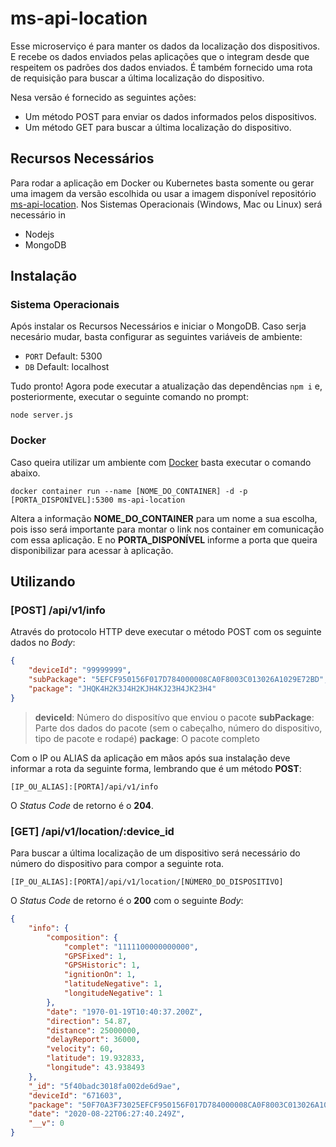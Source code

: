 # ms-api-location


Esse microserviço é para manter os dados da localização dos dispositivos. E recebe os dados enviados pelas aplicações que o integram desde que respeitem os padrões dos dados enviados. É também fornecido uma rota de requisição para buscar a última localização do dispositivo.

Nesa versão é fornecido as seguintes ações:

* Um método POST para enviar os dados informados pelos dispositivos.
* Um método GET para buscar a última localização do dispositivo.

## Recursos Necessários

Para rodar a aplicação em Docker ou Kubernetes basta somente ou gerar uma imagem da versão escolhida ou usar a imagem disponível repositório [ms-api-location](https://hub.docker.com/r/paulofsr/ms-api-location). Nos Sistemas Operacionais (Windows, Mac ou Linux) será necessário in

* Nodejs
* MongoDB

## Instalação

### Sistema Operacionais

Após instalar os Recursos Necessários e iniciar o MongoDB. Caso serja necesário mudar, basta configurar as seguintes variáveis de ambiente: 

* `PORT` Default: 5300
* `DB` Default: localhost

Tudo pronto! Agora pode executar a atualização das dependências `npm i` e, posteriormente, executar o seguinte comando no prompt:

```shell
node server.js
```

### Docker

Caso queira utilizar um ambiente com [Docker](https://www.docker.com/) basta executar o comando abaixo.

```shell
docker container run --name [NOME_DO_CONTAINER] -d -p [PORTA_DISPONÍVEL]:5300 ms-api-location
```

Altera a informação **NOME_DO_CONTAINER** para um nome a sua escolha, pois isso será importante para montar o link nos container em comunicação com essa aplicação. E no **PORTA_DISPONÍVEL** informe a porta que queira disponibilizar para acessar à aplicação.


## Utilizando

### [POST] **/api/v1/info**

Através do protocolo HTTP deve executar o método POST com os seguinte dados no *Body*:

```json
{
    "deviceId": "99999999",
    "subPackage": "5EFCF950156F017D784000008CA0F8003C013026A1029E72BD",
    "package": "JHQK4H2K3J4H2KJH4KJ23H4JK23H4"
}
```

> **deviceId**: Número do dispositívo que enviou o pacote
> **subPackage**: Parte dos dados do pacote (sem o cabeçalho, número do dispositivo, tipo de pacote e rodapé)
> **package**: O pacote completo

Com o IP ou ALIAS da aplicação em mãos após sua instalação deve informar a rota da seguinte forma, lembrando que é um método **POST**:

```url
[IP_OU_ALIAS]:[PORTA]/api/v1/info
```

O *Status Code* de retorno é o **204**.


### [GET] **/api/v1/location/:device_id**

Para buscar a última localização de um dispositivo será necessário do número do dispositivo para compor a seguinte rota.

```url
[IP_OU_ALIAS]:[PORTA]/api/v1/location/[NÚMERO_DO_DISPOSITIVO]
```

O *Status Code* de retorno é o **200** com o seguinte *Body*:

```json
{
    "info": {
        "composition": {
            "complet": "1111100000000000",
            "GPSFixed": 1,
            "GPSHistoric": 1,
            "ignitionOn": 1,
            "latitudeNegative": 1,
            "longitudeNegative": 1
        },
        "date": "1970-01-19T10:40:37.200Z",
        "direction": 54.87,
        "distance": 25000000,
        "delayReport": 36000,
        "velocity": 60,
        "latitude": 19.932833,
        "longitude": 43.938493
    },
    "_id": "5f40badc3018fa002de6d9ae",
    "deviceId": "671603",
    "package": "50F70A3F73025EFCF950156F017D784000008CA0F8003C013026A1029E72BD73C4",
    "date": "2020-08-22T06:27:40.249Z",
    "__v": 0
}
```

